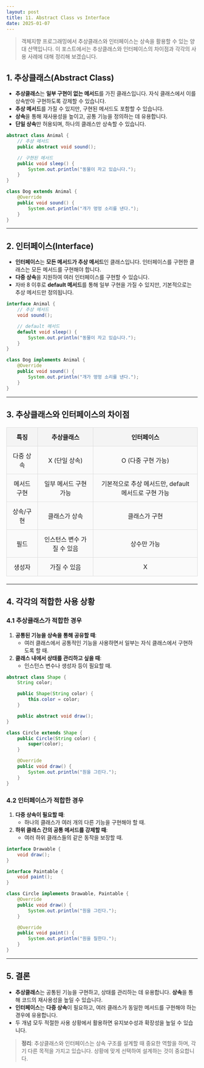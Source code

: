 ```yaml
---
layout: post
title: 11. Abstract Class vs Interface
date: 2025-01-07
---
```


> 객체지향 프로그래밍에서 추상클래스와 인터페이스는 상속을 활용할 수 있는 양대 산맥입니다. 이 포스트에서는 추상클래스와 인터페이스의 차이점과 각각의 사용 사례에 대해 정리해 보겠습니다.



## 1. 추상클래스(Abstract Class)

- **추상클래스**는 **일부 구현이 없는 메서드**를 가진 클래스입니다. 자식 클래스에서 이를 상속받아 구현하도록 강제할 수 있습니다.
- **추상 메서드**를 가질 수 있지만, 구현된 메서드도 포함할 수 있습니다.
- **상속**을 통해 재사용성을 높이고, 공통 기능을 정의하는 데 유용합니다.
- **단일 상속**만 허용되며, 하나의 클래스만 상속할 수 있습니다.

```java
abstract class Animal {
    // 추상 메서드
    public abstract void sound();

    // 구현된 메서드
    public void sleep() {
        System.out.println("동물이 자고 있습니다.");
    }
}

class Dog extends Animal {
    @Override
    public void sound() {
        System.out.println("개가 멍멍 소리를 낸다.");
    }
}
```

---

## 2. 인터페이스(Interface)

- **인터페이스**는 **모든 메서드가 추상 메서드**인 클래스입니다. 인터페이스를 구현한 클래스는 모든 메서드를 구현해야 합니다.
- **다중 상속**을 지원하여 여러 인터페이스를 구현할 수 있습니다.
- 자바 8 이후로 **default 메서드**를 통해 일부 구현을 가질 수 있지만, 기본적으로는 추상 메서드만 정의됩니다.

```java
interface Animal {
    // 추상 메서드
    void sound();

    // default 메서드
    default void sleep() {
        System.out.println("동물이 자고 있습니다.");
    }
}

class Dog implements Animal {
    @Override
    public void sound() {
        System.out.println("개가 멍멍 소리를 낸다.");
    }
}
```

---

## 3. 추상클래스와 인터페이스의 차이점

<style>
  table {
    width: 100%;
    border-collapse: collapse;
    margin: 20px 0;
  }

  th, td {
    border: 2px solid #333;
    padding: 12px;
    text-align: center;
  }

  th {
    background-color: #f4f4f4;
    font-weight: bold;
  }

  td {
    background-color: #fafafa;
  }

  table th, table td {
    border: 1px solid #ddd;
  }
</style>

<table>
  <thead>
    <tr>
      <th>특징</th>
      <th>추상클래스</th>
      <th>인터페이스</th>
    </tr>
  </thead>
  <tbody>
    <tr>
      <td>다중 상속</td>
      <td>X (단일 상속)</td>
      <td>O (다중 구현 가능)</td>
    </tr>
    <tr>
      <td>메서드 구현</td>
      <td>일부 메서드 구현 가능</td>
      <td>기본적으로 추상 메서드만, default 메서드로 구현 가능</td>
    </tr>
    <tr>
      <td>상속/구현</td>
      <td>클래스가 상속</td>
      <td>클래스가 구현</td>
    </tr>
    <tr>
      <td>필드</td>
      <td>인스턴스 변수 가질 수 있음</td>
      <td>상수만 가능</td>
    </tr>
    <tr>
      <td>생성자</td>
      <td>가질 수 있음</td>
      <td>X</td>
    </tr>
  </tbody>
</table>


---

## 4. 각각의 적합한 사용 상황

### 4.1 추상클래스가 적합한 경우
1. **공통된 기능을 상속을 통해 공유할 때**:
   - 여러 클래스에서 공통적인 기능을 사용하면서 일부는 자식 클래스에서 구현하도록 할 때.
2. **클래스 내에서 상태를 관리하고 싶을 때**:
   - 인스턴스 변수나 생성자 등이 필요할 때.

```java
abstract class Shape {
    String color;

    public Shape(String color) {
        this.color = color;
    }

    public abstract void draw();
}

class Circle extends Shape {
    public Circle(String color) {
        super(color);
    }

    @Override
    public void draw() {
        System.out.println("원을 그린다.");
    }
}
```

### 4.2 인터페이스가 적합한 경우
1. **다중 상속이 필요할 때**:
   - 하나의 클래스가 여러 개의 다른 기능을 구현해야 할 때.
2. **하위 클래스 간의 공통 메서드를 강제할 때**:
   - 여러 하위 클래스들의 같은 동작을 보장할 때.

```java
interface Drawable {
    void draw();
}

interface Paintable {
    void paint();
}

class Circle implements Drawable, Paintable {
    @Override
    public void draw() {
        System.out.println("원을 그린다.");
    }

    @Override
    public void paint() {
        System.out.println("원을 칠한다.");
    }
}
```

---

## 5. 결론

- **추상클래스**는 공통된 기능을 구현하고, 상태를 관리하는 데 유용합니다. **상속**을 통해 코드의 재사용성을 높일 수 있습니다.
- **인터페이스**는 **다중 상속**이 필요하고, 여러 클래스가 동일한 메서드를 구현해야 하는 경우에 유용합니다.
- 두 개념 모두 적절한 사용 상황에서 활용하면 유지보수성과 확장성을 높일 수 있습니다.

> **정리**: 추상클래스와 인터페이스는 상속 구조를 설계할 때 중요한 역할을 하며, 각기 다른 목적을 가지고 있습니다. 상황에 맞게 선택하여 설계하는 것이 중요합니다.
